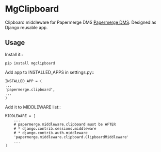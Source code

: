 MgClipboard
============

Clipboard middleware for Papermerge DMS [Papermerge DMS](https://github.com/ciur/papermerge).
Designed as Django reusable app.

## Usage

Install it::
    
    pip install mgclipboard

Add app to INSTALLED_APPS in settings.py::

    INSTALLED_APP = (
    ...
    'papermerge.clipboard',
    ...
    )

Add it to MIDDLEWARE list::

    MIDDLEWARE = [
        ...
        # papermerge.middleware.clipboard must be AFTER
        # * django.contrib.sessions.middleware
        # * django.contrib.auth.middleware
        'papermerge.middleware.clipboard.ClipboardMiddleware'
        ...
    ]


